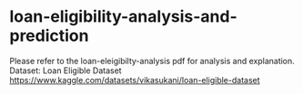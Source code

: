 # loan-eligibility-analysis-and-prediction

Please refer to the loan-eleigibilty-analysis pdf for analysis and explanation.
Dataset: Loan Eligible Dataset
https://www.kaggle.com/datasets/vikasukani/loan-eligible-dataset
